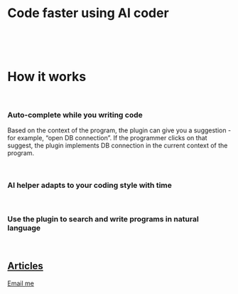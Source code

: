 # Code faster using AI coder  

<br/>
<br/>
<br/>

# How it works  

<br/>

### Auto-complete while you writing code  

Based on the context of the program, the plugin can give you a suggestion - for example, “open DB connection”. If the programmer clicks on that suggest, the plugin implements DB connection in the current context of the program.  

<br/>

### AI helper adapts to your coding style with time  

<br/>

### Use the plugin to search and write programs in natural language  

<br/>

## [Articles](https://thousandmonkeystypewriter.github.io/blog.html)

<a href="mailto:nayname@gmail.com?subject=thousandmonkeys">Email me</a>










